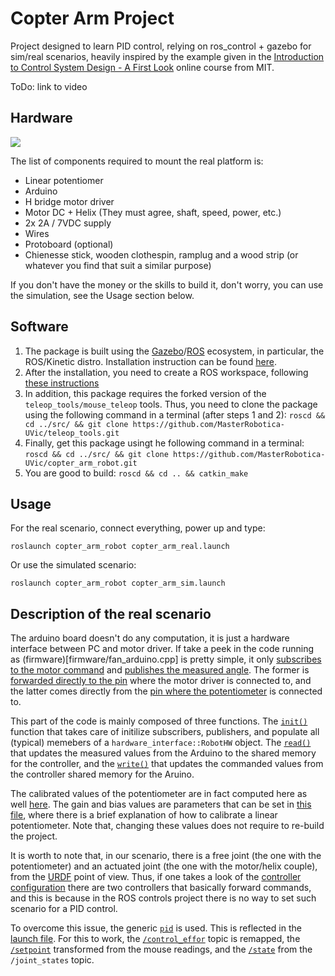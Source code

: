 # Copter Arm Project

Project designed to learn PID control, relying on ros_control + gazebo for sim/real scenarios, heavily inspired by the example given in the [Introduction to Control System Design - A First Look](https://www.edx.org/course/introduction-control-system-design-first-mitx-6-302-0x) online course from MIT.

ToDo: link to video

## Hardware

<img src="https://docs.google.com/drawings/d/1uBFrBO40Ob0HcuH2-PCgJ1T4L5mbRx1GE2E4xeAF_D4/pub?w=960&h=720">

The list of components required to mount the real platform is:

* Linear potentiomer
* Arduino
* H bridge motor driver 
* Motor DC + Helix (They must agree, shaft, speed, power, etc.)
* 2x 2A / 7VDC supply
* Wires
* Protoboard (optional)
* Chienesse stick, wooden clothespin, ramplug and a wood strip (or whatever you find that suit a similar purpose)

If you don't have the money or the skills to build it, don't worry, you can use the simulation, see the Usage section below.

## Software

1. The package is built using the [Gazebo](http://gazebosim.org/)/[ROS](http://www.ros.org/) ecosystem, in particular, the ROS/Kinetic distro. Installation instruction can be found [here](http://wiki.ros.org/kinetic/Installation/Ubuntu).
2. After the installation, you need to create a ROS workspace, following [these instructions](http://wiki.ros.org/ROS/Tutorials/InstallingandConfiguringROSEnvironment)
3. In addition, this package requires the forked version of the `teleop_tools/mouse_teleop` tools. Thus, you need to clone the package using the following command in a terminal (after steps 1 and 2): `roscd && cd ../src/ && git clone https://github.com/MasterRobotica-UVic/teleop_tools.git`
4. Finally, get this package usingt he following command in a terminal: `roscd && cd ../src/ && git clone https://github.com/MasterRobotica-UVic/copter_arm_robot.git`
5. You are good to build: `roscd && cd .. && catkin_make`

## Usage

For the real scenario, connect everything, power up and type:

`roslaunch copter_arm_robot copter_arm_real.launch`

Or use the simulated scenario:

`roslaunch copter_arm_robot copter_arm_sim.launch`


## Description of the real scenario

The arduino board doesn't do any computation, it is just a hardware interface between PC and motor driver. If take a peek in the code running as (firmware)[firmware/fan_arduino.cpp] is pretty simple, it only [subscribes to the motor command](firmware/fan_arduino.cpp#L29) and [publishes the measured angle](firmware/fan_arduino.cpp#L30). The former is [forwarded directly to the pin](firmware/fan_arduino.cpp#L18-L22) where the motor driver is connected to, and the latter comes directly from the [pin where the potentiometer](firmware/fan_arduino.cpp#L24-L27) is connected to.

This part of the code is mainly composed of three functions. The [`init()`](src/fan_hwiface.cpp#L50-L93) function that takes care of initilize subscribers, publishers, and populate all (typical) memebers of a `hardware_interface::RobotHW` object. The [`read()`](src/fan_hwiface.cpp#L95-L107) that updates the measured values from the Arduino to the shared memory for the controller, and the [`write()`](src/fan_hwiface.cpp#L109-L124) that updates the commanded values from the controller shared memory for the Aruino.

The calibrated values of the potentiometer are in fact computed here as well [here](src/fan_hwiface.cpp#L171-L174). The gain and bias values are parameters that can be set in [this file](config/pot_calibration.yaml), where there is a brief explanation of how to calibrate a linear potentiometer. Note that, changing these values does not require to re-build the project.

It is worth to note that, in our scenario, there is a free joint (the one with the potentiometer) and an actuated joint (the one with the motor/helix couple), from the [URDF](http://wiki.ros.org/urdf) point of view. Thus, if one takes a look of the [controller configuration](config/controllers.yaml) there are two controllers that basically forward commands, and this is because in the ROS controls project there is no way to set such scenario for a PID control.

To overcome this issue, the generic [`pid`](http://wiki.ros.org/pid) is used. This is reflected in the [launch file](launch/copter_arm_real.launch#L36-L47). For this to work, the [`/control_effor`](launch/copter_arm_real.launch#L11) topic is remapped, the [`/setpoint`](launch/copter_arm_real.launch#L54) transformed from the mouse readings, and the [`/state`](launch/copter_arm_real.launch#L56) from the `/joint_states` topic.
